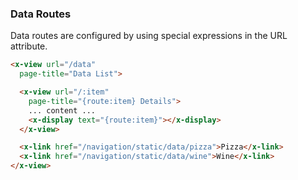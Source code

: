 ### Data Routes

Data routes are configured by using special expressions in the URL attribute.


````html
<x-view url="/data"
  page-title="Data List">

  <x-view url="/:item"
    page-title="{route:item} Details">
    ... content ...
    <x-display text="{route:item}"></x-display>
  </x-view>

  <x-link href="/navigation/static/data/pizza">Pizza</x-link>
  <x-link href="/navigation/static/data/wine">Wine</x-link>
</x-view>
  
````
  
